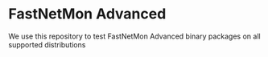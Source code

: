 # FastNetMon Advanced
We use this repository to test FastNetMon Advanced binary packages on all supported distributions
